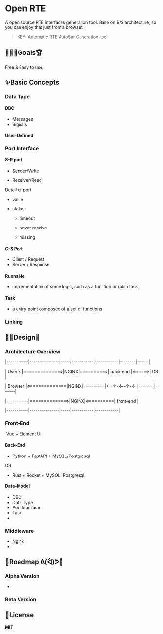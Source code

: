 # Open RTE

A open source RTE interfaces generation tool. Base on B/S architecture, so you can enjoy that just from a browser. 



> KEY: Automatic RTE AutoSar Generation-tool



## 🥉🥈🏅Goals🏆

Free & Easy to use.



## ✨Basic Concepts

### Data Type

#### DBC

* Messages
* Signals

#### User-Defined



### Port Interface

#### S-R port

* Sender/Write

* Receiver/Read

  

Detail of port

* value

* status

  * timeout

  * never receive

  * missing

    

#### C-S Port

* Client / Request
* Server / Response



#### Runnable

* implementation of some logic, such as a function or robin task



#### Task

* a entry point composed of a set of functions



### Linking



## 💅🎨Design📝

### Architecture Overview
|-----------|---------------|-----|-----------|------------|--------|------|

|	User's  	|==============>|NGINX|==========>|  back-end  |<======>|  DB  |

|	Browser 	|<==============|NGINX|-----------|+--↑-↓--↑-↓-|--------|------|

|-----------|==============>|NGINX|<==========|  front-end |

|-----------|---------------|-----|-----------|------------|


### Front-End

​	Vue + Element Ui

#### Back-End

* Python + FastAPI + MySQL/Postgresql

OR

* Rust + Rocket + MySQL/ Postgresql

#### Data-Model

* DBC
* Data Type
* Port Interface
* Task
* 



### Middleware

* Nginx
* 



## 🎢Roadmap ᕕ(ᐛ)ᕗ🥓

### Alpha Version

* 

### Beta Version



## 📜License
**MIT**

